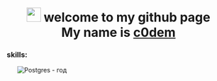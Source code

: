 <h1 align="center">
  <img src="https://github.com/blackcater/blackcater/raw/main/images/Hi.gif" height="32"/> 
   welcome to my github page <br> My name is 
  <a href="https://t.me/c0dembot" target="_blank">c0dem</a>
</h1>

<h3>skills:</h3>
<ul>
  <p style="text-align: center;"></p><img src="https://img.shields.io/badge/postgres-%23316192.svg?style=for-the-badge&logo=postgresql&logoColor=white" alt="Postgres"> - год</p>
</ul>


